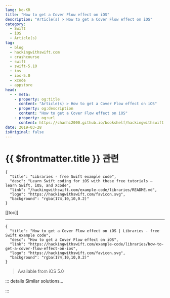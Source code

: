 ```yaml
---
lang: ko-KR
title: "How to get a Cover Flow effect on iOS"
description: "Article(s) > How to get a Cover Flow effect on iOS"
category:
  - Swift
  - iOS
  - Article(s)
tag: 
  - blog
  - hackingwithswift.com
  - crashcourse
  - swift
  - swift-5.10
  - ios
  - ios-5.0
  - xcode
  - appstore
head:
  - - meta:
    - property: og:title
      content: "Article(s) > How to get a Cover Flow effect on iOS"
    - property: og:description
      content: "How to get a Cover Flow effect on iOS"
    - property: og:url
      content: https://chanhi2000.github.io/bookshelf/hackingwithswift.com/example-code/libraries/how-to-get-a-cover-flow-effect-on-ios.html
date: 2019-03-28
isOriginal: false
---
```


# {{ $frontmatter.title }} 관련

```component VPCard
{
  "title": "Libraries - free Swift example code",
  "desc": "Learn Swift coding for iOS with these free tutorials – learn Swift, iOS, and Xcode",
  "link": "/hackingwithswift.com/example-code/libraries/README.md",
  "logo": "https://hackingwithswift.com/favicon.svg",
  "background": "rgba(174,10,10,0.2)"
}
```

[[toc]]

---

```component VPCard
{
  "title": "How to get a Cover Flow effect on iOS | Libraries - free Swift example code",
  "desc": "How to get a Cover Flow effect on iOS",
  "link": "https://hackingwithswift.com/example-code/libraries/how-to-get-a-cover-flow-effect-on-ios",
  "logo": "https://hackingwithswift.com/favicon.svg",
  "background": "rgba(174,10,10,0.2)"
}
```

> Available from iOS 5.0

<!-- TODO: 작성 -->

<!-- 
You can get an instant Cover Flow effect on iOS by using the marvelous and free iCarousel library. You can download it from <a href="https://github.com/nicklockwood/iCarousel">https://github.com/nicklockwood/iCarousel</a> and drop it into your Xcode project fairly easily by adding a bridging header (it's written in Objective-C).

If you haven't added Objective-C code to a Swift project before, follow these steps:

- <a href="https://github.com/nicklockwood/iCarousel">Download iCarousel</a> and unzip it
<li>Go into the folder you unzipped, open its iCarousel subfolder, then select iCarousel.h and iCarousel.m and drag them into your project navigation – that's the left pane in Xcode. Just below Info.plist is fine.
<li>Check "Copy items if needed" then click Finish.
<li>Xcode will prompt you with the message "Would you like to configure an Objective-C bridging header?" Click "Create Bridging Header"
<li>You should see a new file in your project, named YourProjectName-Bridging-Header.h.
<li>Add this line to the file: `#import "iCarousel.h"`

Once you've added iCarousel to your project you can start using it. Make sure you conform to both the `iCarouselDelegate` and `iCarouselDataSource` protocols.

Here's a complete, albeit simplified, example:

```swift
override func viewDidLoad() {
    super.viewDidLoad()

    let carousel = iCarousel(frame: CGRect(x: 0, y: 0, width: 300, height: 200))
    carousel.dataSource = self
    carousel.type = .coverFlow
    view.addSubview(carousel)

}

func numberOfItems(in carousel: iCarousel) -> Int {
    return 10
}

func carousel(_ carousel: iCarousel, viewForItemAt index: Int, reusing view: UIView?) -> UIView {
    let imageView: UIImageView

    if view != nil {
        imageView = view as! UIImageView
    } else {
        imageView = UIImageView(frame: CGRect(x: 0, y: 0, width: 128, height: 128))
    }

    imageView.image = UIImage(named: "example")

    return imageView
}
```

That example loads the same image for all 10 carousel slides, so you'll need to change that to load data from your app.

If you have the time, do check out the other carousel types that iCarousel offers – they're quite remarkable!

-->

::: details Similar solutions…

<!--
/quick-start/swiftui/how-to-create-3d-effects-like-cover-flow-using-scrollview-and-geometryreader">How to create 3D effects like Cover Flow using ScrollView and GeometryReader 
/example-code/uikit/how-to-create-a-page-curl-effect-using-uipageviewcontroller">How to create a page curl effect using UIPageViewController 
/example-code/calayer/how-to-create-a-marching-ants-effect-using-linedashphase">How to create a marching ants effect using lineDashPhase 
/quick-start/swiftui/how-to-add-visual-effect-blurs">How to add visual effect blurs 
/example-code/uikit/how-to-flip-a-uiview-with-a-3d-effect-transitionwith">How to flip a UIView with a 3D effect: transition(with:)</a>
-->

:::

